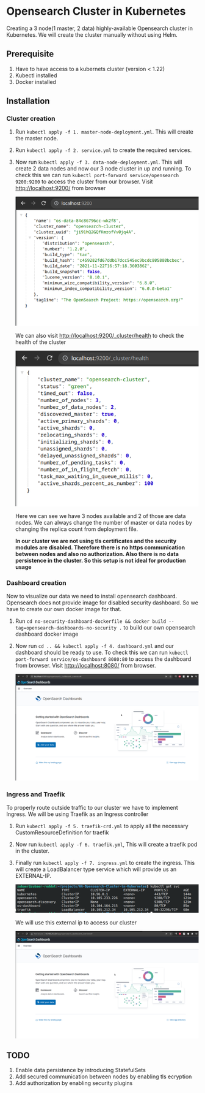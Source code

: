 # Opensearch Cluster in Kubernetes

Creating a 3 node(1 master, 2 data) highly-available Opensearch cluster in Kubernetes. We will create the cluster manually without using Helm.

## Prerequisite

1. Have to have access to a kubernets cluster (version < 1.22)
2. Kubectl installed
3. Docker installed

## Installation

### Cluster creation 

1. Run ```kubectl apply -f 1. master-node-deployment.yml```. This will create the master node. 
2. Run ```kubectl apply -f 2. service.yml``` to create the required services.
3. Now run ```kubectl apply -f 3. data-node-deployment.yml```. This will create 2 data nodes and now our 3 node cluster in up and running. To check this we can run ```kubectl port-forward service/opensearch 9200:9200``` to access the cluster from our browser. Visit [http://localhost:9200/](http://localhost:9200/) from browser 
  
  
      ![](/snapshots/cluster.png)
  
  
      We can also visit [http://localhost:9200/_cluster/health](http://localhost:9200/_cluster/health) to check the health of the cluster
  
  
      ![](/snapshots/cluster-health.png)
      
      
      Here we can see we have 3 nodes available and 2 of those are data nodes. We can always change the number of master or data nodes by changing the replica count from deployment file.
  
  
      **In our cluster we are not using tls certificates and the security modules are disabled. Therefore there is no https communication between nodes and also no authorization. Also there is no data persistence in the cluster. So this setup is not ideal for production usage**

### Dashboard creation

Now to visualize our data we need to install opensearch dashboard. Opensearch does not provide image for disabled security dashboard. So we have to create our own docker image for that.
      
1. Run ```cd no-security-dashboard-dockerfile && docker build --tag=opensearch-dashboards-no-security .``` to build our own opensearch dashboard docker image
2. Now run  ```cd .. && kubectl apply -f 4. dashboard.yml``` and our dashboard should be ready to use. To check this we can run ```kubectl port-forward service/os-dashboard 8080:80``` to access the dashboard from browser. Visit [http://localhost:8080/](http://localhost:8080/) from browser.
    
    
    ![](/snapshots/dashboard-port-forwarding.png)
    

### Ingress and Traefik

To properly route outside traffic to our cluster we have to implement Ingress. We will be using Traefik as an Ingress controller

1. Run ```kubectl apply -f 5. traefik-crd.yml``` to apply all the necessary CustomResourceDefinition for traefik
2. Now run ```kubectl apply -f 6. traefik.yml```, This will create a traefik pod in the cluster.
3. Finally run ```kubectl apply -f 7. ingress.yml``` to create the ingress. This will create a LoadBalancer type service which will provide us an EXTERNAL-IP.


    ![](/snapshots/services.png)
    
    
    We will use this external ip to access our cluster
    
    
    ![](/snapshots/dashboard.png)
    
## TODO

1. Enable data persistence by introducing StatefulSets
2. Add secured communication between nodes by enabling tls ecryption 
3. Add authorization by enabling security plugins
